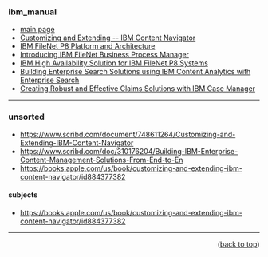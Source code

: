 <a name="topage"></a>

### ibm_manual

* [main page ](https://www.redbooks.ibm.com/)
* [Customizing and Extending -- IBM Content Navigator](https://www.redbooks.ibm.com/redbooks/pdfs/sg248055.pdf)
* [IBM FileNet P8 Platform and Architecture](https://www.redbooks.ibm.com/redbooks/pdfs/sg247667.pdf)
* [Introducing IBM FileNet Business Process Manager](https://www.redbooks.ibm.com/redbooks/pdfs/sg247509.pdf)
* [IBM High Availability Solution for IBM FileNet P8 Systems](https://www.redbooks.ibm.com/redbooks/pdfs/sg247700.pdf)
* [Building Enterprise Search Solutions using IBM Content Analytics with Enterprise Search](https://www.redbooks.ibm.com/technotes/tips1147.pdf)
* [Creating Robust and Effective Claims Solutions with IBM Case Manager](https://www.redbooks.ibm.com/technotes/tips1146.pdf)


-----

### unsorted
* https://www.scribd.com/document/748611264/Customizing-and-Extending-IBM-Content-Navigator
* https://www.scribd.com/doc/310176204/Building-IBM-Enterprise-Content-Management-Solutions-From-End-to-En
* https://books.apple.com/us/book/customizing-and-extending-ibm-content-navigator/id884377382

#### subjects
* https://books.apple.com/us/book/customizing-and-extending-ibm-content-navigator/id884377382

-----

<p align="right">(<a href="#topage">back to top</a>)</p>
<br/>
<br/>
